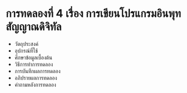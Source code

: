 # การทดลองที่ 4 เรื่อง การเขียนโปรแกรมอินพุทสัญญาณดิจิทัล
* วัตถุประสงค์
* อุปกรณ์ที่ใช้
* ศึกษาข้อมูลเบื้องต้น 
* วิธีการทำการทดลอง
* การบันทึกผลการทดลอง
* อภิปรายผลการทดลอง
* คำถามหลังการทดลอง
